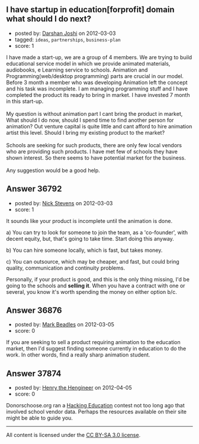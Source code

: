 ## I have startup in education[forprofit] domain what should I do next?

- posted by: [Darshan Joshi](https://stackexchange.com/users/-1/13289-darshan-joshi) on 2012-03-03
- tagged: `ideas`, `partnerships`, `business-plan`
- score: 1

I have made a start-up, we are a group of 4 members. We are trying to build educational service model in which we provide animated materials, audiobooks, e Learning service to schools. Animation and Programming(web/desktop programming) parts are crucial in our model. Before 3 month a member who was developing Animation left the concept and his task was incomplete. I am managing programming stuff and I have completed the product its ready to bring in market. I have invested 7 month in this start-up. <br><br>
My question is without animation part I cant bring the product in market, What should I do now, should I spend time to find another person for animation? Out venture capital is quite little and cant afford to hire animation artist this level. Should I bring my existing product to the market?<br><br>
Schools are seeking for such products, there are only few local vendors who are providing such products. I have met few of schools they have shown interest. So there seems to have potential market for the business.<br><br>
Any suggestion would be a good help.


## Answer 36792

- posted by: [Nick Stevens](https://stackexchange.com/users/-1/15902-nick-stevens) on 2012-03-03
- score: 1

It sounds like your product is incomplete until the animation is done.

a) You can try to look for someone to join the team, as a 'co-founder', with decent equity, but, that's going to take time. Start doing this anyway.

b) You can hire someone locally, which is fast, but takes money.

c) You can outsource, which may be cheaper, and fast, but could bring quality, communication and continuity problems.

Personally, if your product is good, and this is the only thing missing, I'd be going to the schools and **selling it**. When you have a contract with one or several, you know it's worth spending the money on either option b/c.


## Answer 36876

- posted by: [Mark Beadles](https://stackexchange.com/users/-1/296-mark-beadles) on 2012-03-05
- score: 0

If you are seeking to sell a product requiring animation to the education market, then I'd suggest finding someone currently in education to do the work. In other words, find a really sharp animation student. 


## Answer 37874

- posted by: [Henry the Hengineer](https://stackexchange.com/users/-1/1692-henry-the-hengineer) on 2012-04-05
- score: 0

<p>Donorschoose.org ran a <a href="http://www.donorschoose.org/hacking-education" rel="nofollow">Hacking Education</a> contest not too long ago that involved school vendor data. Perhaps the resources available on their site might be able to guide you.</p>




---

All content is licensed under the [CC BY-SA 3.0 license](https://creativecommons.org/licenses/by-sa/3.0/).
